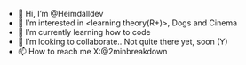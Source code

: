 - 👋 Hi, I’m @Heimdalldev
- 👀 I’m interested in <learning theory(R+)>, Dogs and Cinema
- 🌱 I’m currently learning how to code
- 💞️ I’m looking to collaborate.. Not quite there yet, soon (Y)
- 📫 How to reach me X:@2minbreakdown

<!---
Heimdalldev/Heimdalldev is a ✨ special ✨ repository because its `README.md` (this file) appears on your GitHub profile.
You can click the Preview link to take a look at your changes.
--->
